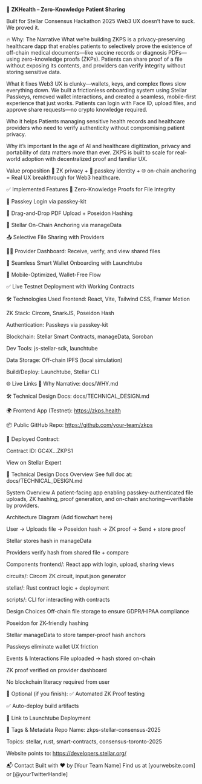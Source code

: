 🧬 **ZKHealth – Zero-Knowledge Patient Sharing**

Built for Stellar Consensus Hackathon 2025
Web3 UX doesn’t have to suck. We proved it.

🔥 Why: The Narrative
What we’re building
ZKPS is a privacy-preserving healthcare dapp that enables patients to selectively prove the existence of off-chain medical documents—like vaccine records or diagnosis PDFs—using zero-knowledge proofs (ZKPs). Patients can share proof of a file without exposing its contents, and providers can verify integrity without storing sensitive data.

What it fixes
Web3 UX is clunky—wallets, keys, and complex flows slow everything down. We built a frictionless onboarding system using Stellar Passkeys, removed wallet interactions, and created a seamless, mobile-first experience that just works. Patients can login with Face ID, upload files, and approve share requests—no crypto knowledge required.

Who it helps
Patients managing sensitive health records and healthcare providers who need to verify authenticity without compromising patient privacy.

Why it’s important
In the age of AI and healthcare digitization, privacy and portability of data matters more than ever. ZKPS is built to scale for real-world adoption with decentralized proof and familiar UX.

Value proposition
🧠 ZK privacy + 🪪 passkey identity + 🌐 on-chain anchoring = Real UX breakthrough for Web3 healthcare.

✅ Implemented Features
🔐 Zero-Knowledge Proofs for File Integrity

👤 Passkey Login via passkey-kit

📁 Drag-and-Drop PDF Upload + Poseidon Hashing

🚀 Stellar On-Chain Anchoring via manageData

📤 Selective File Sharing with Providers

🧑‍⚕️ Provider Dashboard: Receive, verify, and view shared files

🌉 Seamless Smart Wallet Onboarding with Launchtube

📲 Mobile-Optimized, Wallet-Free Flow

✅ Live Testnet Deployment with Working Contracts

🛠 Technologies Used
Frontend: React, Vite, Tailwind CSS, Framer Motion

ZK Stack: Circom, SnarkJS, Poseidon Hash

Authentication: Passkeys via passkey-kit

Blockchain: Stellar Smart Contracts, manageData, Soroban

Dev Tools: js-stellar-sdk, launchtube

Data Storage: Off-chain IPFS (local simulation)

Build/Deploy: Launchtube, Stellar CLI

🌐 Live Links
🧭 Why Narrative: docs/WHY.md

🛠 Technical Design Docs: docs/TECHNICAL_DESIGN.md

🌍 Frontend App (Testnet): https://zkps.health

📦 Public GitHub Repo: https://github.com/your-team/zkps

🧾 Deployed Contract:

Contract ID: GC4X...ZKPS1

View on Stellar Expert

📄 Technical Design Docs Overview
See full doc at: docs/TECHNICAL_DESIGN.md

System Overview
A patient-facing app enabling passkey-authenticated file uploads, ZK hashing, proof generation, and on-chain anchoring—verifiable by providers.

Architecture Diagram
(Add flowchart here)

User → Uploads file → Poseidon hash → ZK proof → Send + store proof

Stellar stores hash in manageData

Providers verify hash from shared file + compare

Components
frontend/: React app with login, upload, sharing views

circuits/: Circom ZK circuit, input.json generator

stellar/: Rust contract logic + deployment

scripts/: CLI for interacting with contracts

Design Choices
Off-chain file storage to ensure GDPR/HIPAA compliance

Poseidon for ZK-friendly hashing

Stellar manageData to store tamper-proof hash anchors

Passkeys eliminate wallet UX friction

Events & Interactions
File uploaded → hash stored on-chain

ZK proof verified on provider dashboard

No blockchain literacy required from user

🧪 Optional (if you finish):
✅ Automated ZK Proof testing

✅ Auto-deploy build artifacts

🔗 Link to Launchtube Deployment

📢 Tags & Metadata
Repo Name: zkps-stellar-consensus-2025

Topics: stellar, rust, smart-contracts, consensus-toronto-2025

Website points to: https://developers.stellar.org/

📬 Contact
Built with ♥ by [Your Team Name]
Find us at [yourwebsite.com] or [@yourTwitterHandle]


